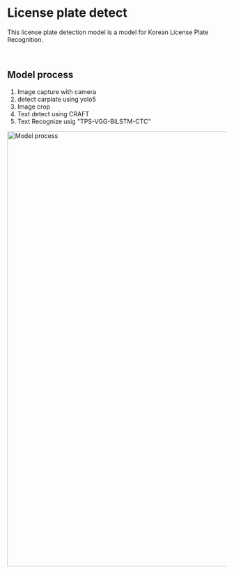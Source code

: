 # License plate detect

<p>
This license plate detection model is a model for Korean License Plate Recognition.
</p>

<br>

## Model process
1. Image capture with camera
2. detect carplate using yolo5
3. Image crop
4. Text detect using CRAFT
5. Text Recognize usig "TPS-VGG-BiLSTM-CTC"

<img src="./figures/lp_process.png" width="1000" title="Model process">



